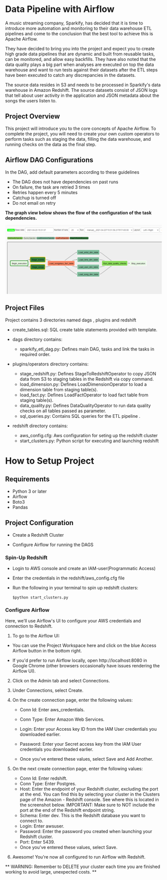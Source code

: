 # Data Pipeline with Airflow

A music streaming company, Sparkify, has decided that it is time to introduce more automation and monitoring to their data warehouse ETL pipelines and come to the conclusion that the best tool to achieve this is Apache Airflow.

They have decided to bring you into the project and expect you to create high grade data pipelines that are dynamic and built from reusable tasks, can be monitored, and allow easy backfills. They have also noted that the data quality plays a big part when analyses are executed on top the data warehouse and want to run tests against their datasets after the ETL steps have been executed to catch any discrepancies in the datasets.

The source data resides in S3 and needs to be processed in Sparkify's data warehouse in Amazon Redshift. The source datasets consist of JSON logs that tell about user activity in the application and JSON metadata about the songs the users listen to.


## Project Overview

This project will introduce you to the core concepts of Apache Airflow. To complete the project, you will need to create your own custom operators to perform tasks such as staging the data, filling the data warehouse, and running checks on the data as the final step.


## Airflow DAG  Configurations

In the DAG, add default parameters according to these guidelines

- The DAG does not have dependencies on past runs
- On failure, the task are retried 3 times
- Retries happen every 5 minutes
- Catchup is turned off
- Do not email on retry

**The graph view below shows the flow of the configuration of the task dependencies.**

![alt text](/airflow_pipeline.png)


## Project Files

Project contains 3 directories named dags , plugins and redshift

- create_tables.sql: SQL create table statements provided with template.

- dags directory contains:

   - sparkify_etl_dag.py: Defines main DAG, tasks and link the tasks in required order.

- plugins/operators directory contains:

   - stage_redshift.py: Defines StageToRedshiftOperator to copy JSON data from S3 to staging tables in the Redshift via copy command.
   - load_dimension.py: Defines LoadDimensionOperator to load a dimension table from staging table(s).
   - load_fact.py: Defines LoadFactOperator to load fact table from staging table(s).
   - data_quality.py: Defines DataQualityOperator to run data quality checks on all tables passed as parameter.
   - sql_queries.py: Contains SQL queries for the ETL pipeline .


- redshift directory contains:

   - aws_config.cfg: Aws configuration for seting up the redshift cluster
   - start_clusters.py: Python script for executing and launching redshift


# How to Setup Project

## Requirements

- Python 3 or later
- Airflow
- Boto3
- Pandas


## Project Configuration

- Create a Redshift Cluster

- Configure Airflow for running the DAGS


### Spin-Up Redshift

- Login to AWS console and create an IAM-user(Programmatic Access)

- Enter the credentials in the redshift/aws_config.cfg file

- Run the following in your terminal to spin up redshift clusters:
	```
	$python start_clusters.py
	```


### Configure Airflow

Here, we'll use Airflow's UI to configure your AWS credentials and connection to Redshift.

1. To go to the Airflow UI:

  - You can use the Project Workspace here and click on the blue Access Airflow button in the bottom right.
  
  - If you'd prefer to run Airflow locally, open http://localhost:8080 in Google Chrome (other browsers occasionally have issues rendering the Airflow UI).

2. Click on the Admin tab and select Connections.

3. Under Connections, select Create.

4. On the create connection page, enter the following values:

   - Conn Id: Enter aws_credentials.
   
   - Conn Type: Enter Amazon Web Services.
   
   - Login: Enter your Access key ID from the IAM User credentials you downloaded earlier.
   
   - Password: Enter your Secret access key from the IAM User credentials you downloaded earlier.
   
   - Once you've entered these values, select Save and Add Another.
    
5. On the next create connection page, enter the following values:

   - Conn Id: Enter redshift.
   - Conn Type: Enter Postgres.
   - Host: Enter the endpoint of your Redshift cluster, excluding the port at the end. You can find this by selecting your cluster in the Clusters page of the Amazon    - Redshift console. See where this is located in the screenshot below. IMPORTANT: Make sure to NOT include the port at the end of the Redshift endpoint string.
   - Schema: Enter dev. This is the Redshift database you want to connect to.
   - Login: Enter awsuser.
   - Password: Enter the password you created when launching your Redshift cluster.
   - Port: Enter 5439.
   - Once you've entered these values, select Save.


6. Awesome! You're now all configured to run Airflow with Redshift.

** WARNING: Remember to DELETE your cluster each time you are finished working to avoid large, unexpected costs. **


